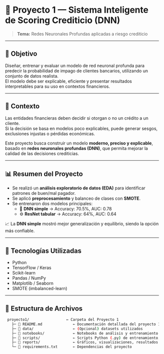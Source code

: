 # 🧠 Proyecto 1 — Sistema Inteligente de Scoring Crediticio (DNN)

> **Tema:** Redes Neuronales Profundas aplicadas a riesgo crediticio

---

## 🎯 Objetivo
Diseñar, entrenar y evaluar un modelo de red neuronal profunda para predecir la probabilidad de impago de clientes bancarios, utilizando un conjunto de datos realista.  
El modelo debe ser explicable, eficiente y presentar resultados interpretables para su uso en contextos financieros.

---

## 🧩 Contexto
Las entidades financieras deben decidir si otorgan o no un crédito a un cliente.  
Si la decisión se basa en modelos poco explicables, puede generar sesgos, exclusiones injustas o pérdidas económicas.  

Este proyecto busca construir un modelo **moderno, preciso y explicable**, basado en **redes neuronales profundas (DNN)**, que permita mejorar la calidad de las decisiones crediticias.

---

## 📊 Resumen del Proyecto
- Se realizó un **análisis exploratorio de datos (EDA)** para identificar patrones de buen/mal pagador.  
- Se aplicó **preprocesamiento** y balanceo de clases con **SMOTE**.  
- Se entrenaron dos modelos principales:
  - 🧠 **DNN simple** → Accuracy: 70.5%, AUC: 0.78  
  - ⚙️ **ResNet tabular** → Accuracy: 64%, AUC: 0.64  

📈 La **DNN simple** mostró mejor generalización y equilibrio, siendo la opción más confiable.

---

## 🧰 Tecnologías Utilizadas
- Python  
- TensorFlow / Keras  
- Scikit-learn  
- Pandas / NumPy  
- Matplotlib / Seaborn  
- SMOTE (imbalanced-learn)

---

## 📂 Estructura de Archivos

```bash
 proyecto1/                 ← Carpeta del Proyecto 1
   ├─ 📜 README.md              ← Documentación detallada del proyecto 1
   ├─ 📂 data/                  ← (Opcional) datasets utilizados
   ├─ 📔 notebooks/             ← Notebooks de análisis y entrenamiento
   ├─ 📂 scripts/               ← Scripts Python (.py) de entrenamiento, preprocesamiento, etc.
   ├─ 📂 reports/               ← Gráficos, visualizaciones, resultados
   └─ 📜 requirements.txt       ← Dependencias del proyecto
```
